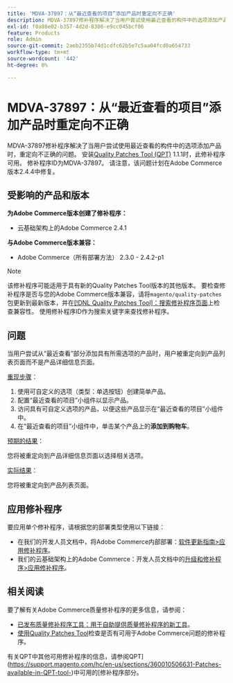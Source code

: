 ```yaml
---
title: 'MDVA-37897：从“最近查看的项目”添加产品时重定向不正确'
description: MDVA-37897修补程序解决了当用户尝试使用最近查看的构件中的选项添加产品时，重定向不正确的问题。 安装[Quality Patches Tool (QPT)](/help/announcements/adobe-commerce-announcements/magento-quality-patches-released-new-tool-to-self-serve-quality-patches.md) 1.1.1后，即可使用此修补程序。 修补程序ID为MDVA-37897。 请注意，该问题计划在Adobe Commerce版本2.4.4中修复。
exl-id: f0a86e02-b357-4d2d-8386-e9cc045bcf06
feature: Products
role: Admin
source-git-commit: 2aeb2355b74d1cdfc62b5e7c5aa04fcd0a654733
workflow-type: tm+mt
source-wordcount: '442'
ht-degree: 0%

---
```


# MDVA-37897：从“最近查看的项目”添加产品时重定向不正确

MDVA-37897修补程序解决了当用户尝试使用最近查看的构件中的选项添加产品时，重定向不正确的问题。 安装[Quality Patches Tool (QPT)](/help/announcements/adobe-commerce-announcements/magento-quality-patches-released-new-tool-to-self-serve-quality-patches.md) 1.1.1时，此修补程序可用。 修补程序ID为MDVA-37897。 请注意，该问题计划在Adobe Commerce版本2.4.4中修复。

## 受影响的产品和版本

**为Adobe Commerce版本创建了修补程序：**

* 云基础架构上的Adobe Commerce 2.4.1

**与Adobe Commerce版本兼容：**

* Adobe Commerce（所有部署方法） 2.3.0 - 2.4.2-p1

>[!NOTE]
>
>该修补程序可能适用于具有新的Quality Patches Tool版本的其他版本。 要检查修补程序是否与您的Adobe Commerce版本兼容，请将`magento/quality-patches`包更新到最新版本，并在[[!DNL Quality Patches Tool]：搜索修补程序页面](https://experienceleague.adobe.com/tools/commerce-quality-patches/index.html)上检查兼容性。 使用修补程序ID作为搜索关键字来查找修补程序。

## 问题

当用户尝试从“最近查看”部分添加具有所需选项的产品时，用户被重定向到产品列表页面而不是产品详细信息页面。

<u>重现步骤</u>：

1. 使用可自定义的选项（类型：单选按钮）创建简单产品。
1. 配置“最近查看的项目”小组件以显示产品。
1. 访问具有可自定义选项的产品，以便这些产品显示在“最近查看的项目”小组件中。
1. 在“最近查看的项目”小组件中，单击某个产品上的&#x200B;**添加到购物车**。

<u>预期的结果</u>：

您将被重定向到产品详细信息页面以选择相关选项。

<u>实际结果</u>：

您将被重定向到产品列表页面。

## 应用修补程序

要应用单个修补程序，请根据您的部署类型使用以下链接：

* 在我们的开发人员文档中，将Adobe Commerce内部部署：[软件更新指南>应用修补程序](https://experienceleague.adobe.com/en/docs/commerce-operations/tools/quality-patches-tool/usage)。
* 我们的云基础架构上的Adobe Commerce：开发人员文档中的[升级和修补程序>应用修补程序](https://experienceleague.adobe.com/en/docs/commerce-cloud-service/user-guide/develop/upgrade/apply-patches)。

## 相关阅读

要了解有关Adobe Commerce质量修补程序的更多信息，请参阅：

* [已发布质量修补程序工具：用于自助提供质量修补程序的新工具](/help/announcements/adobe-commerce-announcements/magento-quality-patches-released-new-tool-to-self-serve-quality-patches.md)。
* [使用Quality Patches Tool](/help/support-tools/patches-available-in-qpt-tool/check-patch-for-magento-issue-with-magento-quality-patches.md)检查是否有可用于Adobe Commerce问题的修补程序。

有关QPT中其他可用修补程序的信息，请参阅QPT](https://support.magento.com/hc/en-us/sections/360010506631-Patches-available-in-QPT-tool-)中可用的[修补程序部分。
